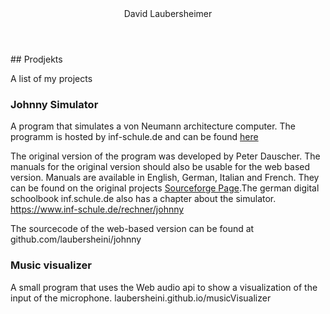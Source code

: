 <header>David Laubersheimer</header>
<title>David Laubersheimer</title>
## Prodjekts

A list of my projects
### Johnny Simulator

A program that simulates a von Neumann architecture computer.
The programm is hosted by inf-schule.de and can be found [here](https://inf-schule.de/content/7-rechner/3-johnny/johnny2/)

The original version of the program was developed by Peter Dauscher. The manuals for the original version should also be usable for the web based version. Manuals are available in English, German, Italian and French. They can be found on the original projects [Sourceforge Page](https://sourceforge.net/projects/johnnysimulator/files/Manuals%20%28Multi-Lang%29/).The german digital schoolbook inf.schule.de also has a chapter about the simulator. https://www.inf-schule.de/rechner/johnny

The sourcecode of the web-based version can be found at github.com/laubersheini/johnny

### Music visualizer

A small program that uses the Web audio api to show a visualization of the input of the microphone.
laubersheini.github.io/musicVisualizer
